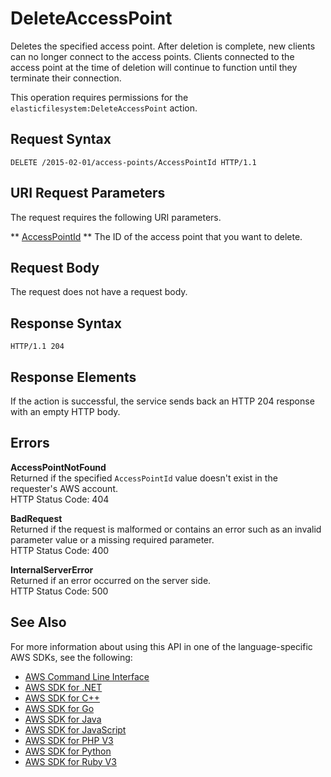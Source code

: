 # DeleteAccessPoint<a name="API_DeleteAccessPoint"></a>

Deletes the specified access point\. After deletion is complete, new clients can no longer connect to the access points\. Clients connected to the access point at the time of deletion will continue to function until they terminate their connection\.

This operation requires permissions for the `elasticfilesystem:DeleteAccessPoint` action\.

## Request Syntax<a name="API_DeleteAccessPoint_RequestSyntax"></a>

```
DELETE /2015-02-01/access-points/AccessPointId HTTP/1.1
```

## URI Request Parameters<a name="API_DeleteAccessPoint_RequestParameters"></a>

The request requires the following URI parameters\.

 ** [AccessPointId](#API_DeleteAccessPoint_RequestSyntax) **   <a name="efs-DeleteAccessPoint-request-AccessPointId"></a>
The ID of the access point that you want to delete\.

## Request Body<a name="API_DeleteAccessPoint_RequestBody"></a>

The request does not have a request body\.

## Response Syntax<a name="API_DeleteAccessPoint_ResponseSyntax"></a>

```
HTTP/1.1 204
```

## Response Elements<a name="API_DeleteAccessPoint_ResponseElements"></a>

If the action is successful, the service sends back an HTTP 204 response with an empty HTTP body\.

## Errors<a name="API_DeleteAccessPoint_Errors"></a>

 **AccessPointNotFound**   
Returned if the specified `AccessPointId` value doesn't exist in the requester's AWS account\.  
HTTP Status Code: 404

 **BadRequest**   
Returned if the request is malformed or contains an error such as an invalid parameter value or a missing required parameter\.  
HTTP Status Code: 400

 **InternalServerError**   
Returned if an error occurred on the server side\.  
HTTP Status Code: 500

## See Also<a name="API_DeleteAccessPoint_SeeAlso"></a>

For more information about using this API in one of the language\-specific AWS SDKs, see the following:
+  [AWS Command Line Interface](https://docs.aws.amazon.com/goto/aws-cli/elasticfilesystem-2015-02-01/DeleteAccessPoint) 
+  [AWS SDK for \.NET](https://docs.aws.amazon.com/goto/DotNetSDKV3/elasticfilesystem-2015-02-01/DeleteAccessPoint) 
+  [AWS SDK for C\+\+](https://docs.aws.amazon.com/goto/SdkForCpp/elasticfilesystem-2015-02-01/DeleteAccessPoint) 
+  [AWS SDK for Go](https://docs.aws.amazon.com/goto/SdkForGoV1/elasticfilesystem-2015-02-01/DeleteAccessPoint) 
+  [AWS SDK for Java](https://docs.aws.amazon.com/goto/SdkForJava/elasticfilesystem-2015-02-01/DeleteAccessPoint) 
+  [AWS SDK for JavaScript](https://docs.aws.amazon.com/goto/AWSJavaScriptSDK/elasticfilesystem-2015-02-01/DeleteAccessPoint) 
+  [AWS SDK for PHP V3](https://docs.aws.amazon.com/goto/SdkForPHPV3/elasticfilesystem-2015-02-01/DeleteAccessPoint) 
+  [AWS SDK for Python](https://docs.aws.amazon.com/goto/boto3/elasticfilesystem-2015-02-01/DeleteAccessPoint) 
+  [AWS SDK for Ruby V3](https://docs.aws.amazon.com/goto/SdkForRubyV3/elasticfilesystem-2015-02-01/DeleteAccessPoint) 